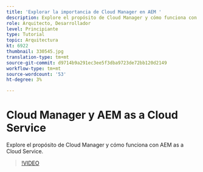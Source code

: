 ```yaml
---
title: 'Explorar la importancia de Cloud Manager en AEM '
description: Explore el propósito de Cloud Manager y cómo funciona con AEM as a Cloud Service.
role: Arquitecto, Desarrollador
level: Principiante
type: Tutorial
topic: Arquitectura
kt: 6922
thumbnail: 330545.jpg
translation-type: tm+mt
source-git-commit: d9714b9a291ec3ee5f3dba9723de72bb120d2149
workflow-type: tm+mt
source-wordcount: '53'
ht-degree: 3%

---
```



# Cloud Manager y AEM as a Cloud Service

Explore el propósito de Cloud Manager y cómo funciona con AEM as a Cloud Service.

>[!VIDEO](https://video.tv.adobe.com/v/330545/?quality=12&learn=on)